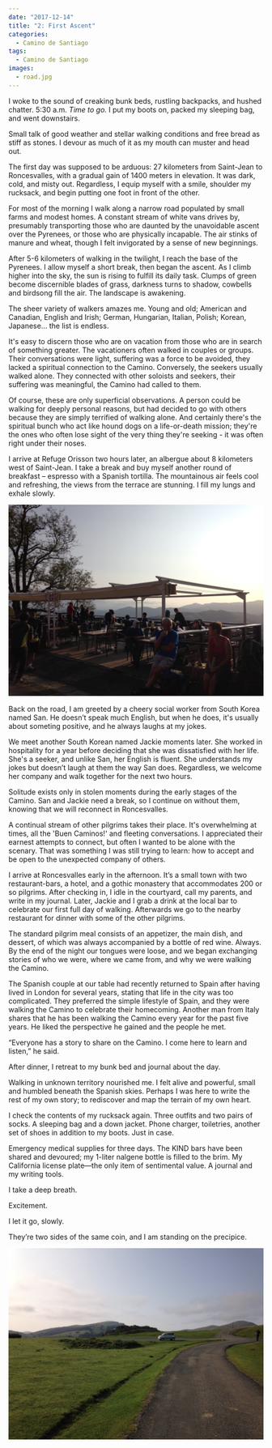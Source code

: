 ```yaml
---
date: "2017-12-14"
title: "2: First Ascent"
categories:
  - Camino de Santiago
tags: 
  - Camino de Santiago
images:
  - road.jpg
---
```


I woke to the sound of creaking bunk beds, rustling backpacks, and hushed chatter. 5:30 a.m. _Time to go._ I put my boots on, packed my sleeping bag, and went downstairs.

Small talk of good weather and stellar walking conditions and free bread as stiff as stones. I devour as much of it as my mouth can muster and head out.

The first day was supposed to be arduous: 27 kilometers from Saint-Jean to Roncesvalles, with a gradual gain of 1400 meters in elevation. It was dark, cold, and misty out. Regardless, I equip myself with a smile, shoulder my rucksack, and begin putting one foot in front of the other.

For most of the morning I walk along a narrow road populated by small farms and modest homes. A constant stream of white vans drives by, presumably transporting those who are daunted by the unavoidable ascent over the Pyrenees, or those who are physically incapable. The air stinks of manure and wheat, though I felt invigorated by a sense of new beginnings.

After 5-6 kilometers of walking in the twilight, I reach the base of the Pyrenees. I allow myself a short break, then began the ascent. As I climb higher into the sky, the sun is rising to fulfill its daily task. Clumps of green become discernible blades of grass, darkness turns to shadow, cowbells and birdsong fill the air. The landscape is awakening.

The sheer variety of walkers amazes me. Young and old; American and Canadian, English and Irish; German, Hungarian, Italian, Polish; Korean, Japanese… the list is endless.

It's easy to discern those who are on vacation from those who are in search of something greater. The vacationers often walked in couples or groups. Their conversations were light, suffering was a force to be avoided, they lacked a spiritual connection to the Camino. Conversely, the seekers usually walked alone. They connected with other soloists and seekers, their suffering was meaningful, the Camino had called to them.

Of course, these are only superficial observations. A person could be walking for deeply personal reasons, but had decided to go with others because they are simply terrified of walking alone. And certainly there's the spiritual bunch who act like hound dogs on a life-or-death mission; they're the ones who often lose sight of the very thing they're seeking - it was often right under their noses.

I arrive at Refuge Orisson two hours later, an albergue about 8 kilometers west of Saint-Jean. I take a break and buy myself another round of breakfast – espresso with a Spanish tortilla. The mountainous air feels cool and refreshing, the views from the terrace are stunning. I fill my lungs and exhale slowly.

![](orr.jpg)

Back on the road, I am greeted by a cheery social worker from South Korea named San. He doesn’t speak much English, but when he does, it's usually about someting positive, and he always laughs at my jokes.

We meet another South Korean named Jackie moments later. She worked in hospitality for a year before deciding that she was dissatisfied with her life. She's a seeker, and unlike San, her English is fluent. She understands my jokes but doesn’t laugh at them the way San does. Regardless, we welcome her company and walk together for the next two hours.

Solitude exists only in stolen moments during the early stages of the Camino. San and Jackie need a break, so I continue on without them, knowing that we will reconnect in Roncesvalles.

A continual stream of other pilgrims takes their place. It's overwhelming at times, all the 'Buen Caminos!' and fleeting conversations. I appreciated their earnest attempts to connect, but often I wanted to be alone with the scenary. That was something I was still trying to learn: how to accept and be open to the unexpected company of others.

I arrive at Roncesvalles early in the afternoon. It’s a small town with two restaurant-bars, a hotel, and a gothic monastery that accommodates 200 or so pilgrims. After checking in, I idle in the courtyard, call my parents, and write in my journal. Later, Jackie and I grab a drink at the local bar to celebrate our first full day of walking. Afterwards we go to the nearby restaurant for dinner with some of the other pilgrims. 

The standard pilgrim meal consists of an appetizer, the main dish, and dessert, of which was always accompanied by a bottle of red wine. Always. By the end of the night our tongues were loose, and we began exchanging stories of who we were, where we came from, and why we were walking the Camino.

The Spanish couple at our table had recently returned to Spain after having lived in London for several years, stating that life in the city was too complicated. They preferred the simple lifestyle of Spain, and they were walking the Camino to celebrate their homecoming. Another man from Italy shares that he has been walking the Camino every year for the past five years. He liked the perspective he gained and the people he met. 

“Everyone has a story to share on the Camino. I come here to learn and listen,” he said.

After dinner, I retreat to my bunk bed and journal about the day.

Walking in unknown territory nourished me. I felt alive and powerful, small and humbled beneath the Spanish skies. Perhaps I was here to write the rest of my own story; to rediscover and map the terrain of my own heart.

I check the contents of my rucksack again. Three outfits and two pairs of socks. A sleeping bag and a down jacket. Phone charger, toiletries, another set of shoes in addition to my boots. Just in case.

Emergency medical supplies for three days. The KIND bars have been shared and devoured; my 1-liter nalgene bottle is filled to the brim. My California license plate––the only item of sentimental value. A journal and my writing tools.

I take a deep breath.

Excitement. 

I let it go, slowly.

They’re two sides of the same coin, and I am standing on the precipice.

![](road.jpg)